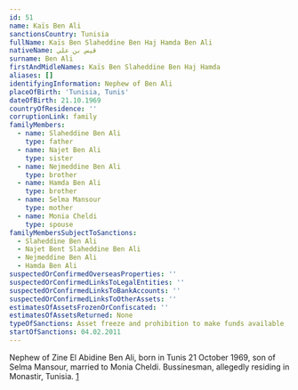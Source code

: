 ```yaml
---
id: 51
name: Kaïs Ben Ali
sanctionsCountry: Tunisia
fullName: Kaïs Ben Slaheddine Ben Haj Hamda Ben Ali
nativeName: قيس بن علي
surname: Ben Ali
firstAndMidleNames: Kaïs Ben Slaheddine Ben Haj Hamda
aliases: []
identifyingInformation: Nephew of Ben Ali
placeOfBirth: 'Tunisia, Tunis'
dateOfBirth: 21.10.1969
countryOfResidence: ''
corruptionLink: family
familyMembers:
  - name: Slaheddine Ben Ali
    type: father
  - name: Najet Ben Ali
    type: sister
  - name: Nejmeddine Ben Ali
    type: brother
  - name: Hamda Ben Ali
    type: brother
  - name: Selma Mansour
    type: mother
  - name: Monia Cheldi
    type: spouse
familyMembersSubjectToSanctions:
  - Slaheddine Ben Ali
  - Najet Bent Slaheddine Ben Ali
  - Nejmeddine Ben Ali
  - Hamda Ben Ali
suspectedOrConfirmedOverseasProperties: ''
suspectedOrConfirmedLinksToLegalEntities: ''
suspectedOrConfirmedLinksToBankAccounts: ''
suspectedOrConfirmedLinksToOtherAssets: ''
estimatesOfAssetsFrozenOrConfiscated: ''
estimatesOfAssetsReturned: None
typeOfSanctions: Asset freeze and prohibition to make funds available
startOfSanctions: 04.02.2011
---
```

Nephew of Zine El Abidine Ben Ali, born in Tunis 21 October 1969, son of Selma 
Mansour, married to Monia Cheldi. Bussinesman, allegedly residing in Monastir, 
Tunisia. 
[1](https://eur-lex.europa.eu/legal-content/EN/TXT/?uri=CELEX:02011D0072-20170128)

